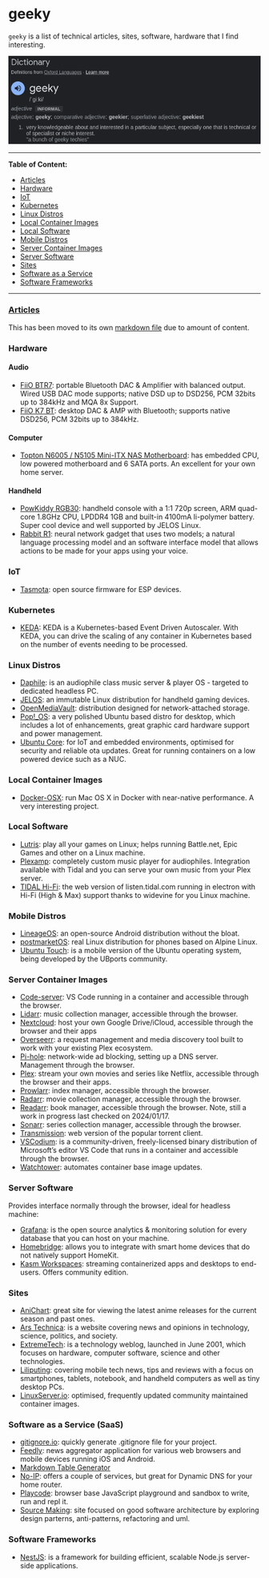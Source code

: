 # geeky

`geeky` is a list of technical articles, sites, software, hardware that I find interesting.

[![google-definition-search](./.images/Screenshot%20from%202024-01-17%2013-47-15.png)](https://www.google.com/search?q=geeky+definition)

---
**Table of Content:**
- [Articles](./ARTICLES.md)
- [Hardware](#hardware)
- [IoT](#iot)
- [Kubernetes](#kubernetes)
- [Linux Distros](#distros)
- [Local Container Images](#local-image)
- [Local Software](#local-software)
- [Mobile Distros](#mobile-distros)
- [Server Container Images](server-images)
- [Server Software](#server-software)
- [Sites](#sites)
- [Software as a Service](#saas)
- [Software Frameworks](#framework)
---

### [Articles](./ARTICLES.md)

This has been moved to its own [markdown file](./ARTICLES.md) due to amount of content.

<a id="hardware"></a>
### Hardware

#### Audio

- [FiiO BTR7](https://www.headfonia.com/fiio-btr7-review/): portable Bluetooth DAC & Amplifier with balanced output. Wired USB DAC mode supports; native DSD up to DSD256, PCM 32bits up to 384kHz and MQA 8x Support.
- [FiiO K7 BT](https://www.headfonia.com/fiio-k7-bt-review/): desktop DAC & AMP with Bluetooth; supports native DSD256, PCM 32bits up to 384kHz.
  
#### Computer
- [Topton N6005 / N5105 Mini-ITX NAS Motherboard](https://www.ebay.com/itm/126259718077): has embedded CPU, low powered motherboard and 6 SATA ports. An excellent for your own home server.

#### Handheld
- [PowKiddy RGB30](https://retrogamecorps.com/2023/10/27/powkiddy-rgb30-starter-guide/): handheld console with a 1:1 720p screen, ARM quad-core 1.8GHz CPU, LPDDR4 1GB and built-in 4100mA li-polymer battery. Super cool device and well supported by JELOS Linux.
- [Rabbit R1](https://www.theverge.com/2024/1/9/24030667/rabbit-r1-ai-action-model-price-release-date): neural network gadget that uses two models; a natural language processing model and an software interface model that allows actions to be made for your apps using your voice.

<a id="iot"></a>
### IoT

- [Tasmota](https://tasmota.github.io/docs/): open source firmware for ESP devices.

<a id="kubernetes"></a>
### Kubernetes

- [KEDA](https://keda.sh/): KEDA is a Kubernetes-based Event Driven Autoscaler. With KEDA, you can drive the scaling of any container in Kubernetes based on the number of events needing to be processed.

<a id="distros"></a>
### Linux Distros

- [Daphile](https://www.daphile.com/): is an audiophile class music server & player OS - targeted to dedicated headless PC.
- [JELOS](https://github.com/JustEnoughLinuxOS/distribution): an immutable Linux distribution for handheld gaming devices.
- [OpenMediaVault](https://www.openmediavault.org/): distribution designed for network-attached storage.
- [Pop!_OS](https://pop.system76.com/): a very polished Ubuntu based distro for desktop, which includes a lot of enhancements, great graphic card hardware support and power management.
- [Ubuntu Core](https://ubuntu.com/core): for IoT and embedded environments, optimised for security and reliable ota updates. Great for running containers on a low powered device such as a NUC.

<a id="local-image"></a>
### Local Container Images

- [Docker-OSX](https://github.com/sickcodes/Docker-OSX): run Mac OS X in Docker with near-native performance. A very interesting project.

<a id="local-software"></a>
### Local Software

- [Lutris](https://lutris.net/): play all your games on Linux; helps running Battle.net, Epic Games and other on a Linux machine.
- [Plexamp](https://www.plex.tv/plexamp/): completely custom music player for audiophiles. Integration available with Tidal and you can serve your own music from your Plex server.
- [TIDAL Hi-Fi](https://github.com/Mastermindzh/tidal-hifi): the web version of listen.tidal.com running in electron with Hi-Fi (High & Max) support thanks to widevine for you Linux machine.

<a id="mobile-distros"></a>
### Mobile Distros

- [LineageOS](https://lineageos.org/): an open-source Android distribution without the bloat.
- [postmarketOS](https://postmarketos.org/): real Linux distribution for phones based on Alpine Linux.
- [Ubuntu Touch](https://ubuntu-touch.io/): is a mobile version of the Ubuntu operating system, being developed by the UBports community. 

<a id="server-images"></a>
### Server Container Images

- [Code-server](https://hub.docker.com/r/linuxserver/code-server): VS Code running in a container and accessible through the browser.
- [Lidarr](https://hub.docker.com/r/linuxserver/lidarr): music collection manager, accessible through the browser.
- [Nextcloud](https://hub.docker.com/r/linuxserver/nextcloud): host your own Google Drive/iCloud, accessible through the browser and their apps
- [Overseerr](https://hub.docker.com/r/linuxserver/overseerr): a request management and media discovery tool built to work with your existing Plex ecosystem.
- [Pi-hole](https://hub.docker.com/r/pihole/pihole): network-wide ad blocking, setting up a DNS server. Management through the browser.
- [Plex](https://hub.docker.com/r/linuxserver/plex): stream your own movies and series like Netflix, accessible through the browser and their apps.
- [Prowlarr](https://hub.docker.com/r/linuxserver/prowlarr): index manager, accessible through the browser.
- [Radarr](https://hub.docker.com/r/linuxserver/radarr): movie collection manager, accessible through the browser.
- [Readarr](https://hub.docker.com/r/linuxserver/readarr): book manager, accessible through the browser. Note, still a work in progress last checked on 2024/01/17. 
- [Sonarr](https://hub.docker.com/r/linuxserver/sonarr): series collection manager, accessible through the browser.
- [Transmission](https://hub.docker.com/r/linuxserver/transmission): web version of the popular torrent client.
- [VSCodium](https://hub.docker.com/r/linuxserver/vscodium): is a community-driven, freely-licensed binary distribution of Microsoft’s editor VS Code that runs in a container and accessible through the browser.
- [Watchtower](https://github.com/containrrr/watchtower): automates container base image updates.

<a id="server-software"></a>
### Server Software

Provides interface normally through the browser, ideal for headless machine:

- [Grafana](https://grafana.com/): is the open source analytics & monitoring solution for every database that you can host on your machine.
- [Homebridge](https://homebridge.io/): allows you to integrate with smart home devices that do not natively support HomeKit.
- [Kasm Workspaces](https://kasmweb.com/): streaming containerized apps and desktops to end-users. Offers community edition.

<a id="sites"></a>
### Sites

- [AniChart](https://anichart.net/): great site for viewing the latest anime releases for the current season and past ones.
- [Ars Technica](https://arstechnica.com/): is a website covering news and opinions in technology, science, politics, and society.
- [ExtremeTech](https://www.extremetech.com/): is a technology weblog, launched in June 2001, which focuses on hardware, computer software, science and other technologies.
- [Liliputing](http://liliputing.com/): covering mobile tech news, tips and reviews with a focus on smartphones, tablets, notebook, and handheld computers as well as tiny desktop PCs.
- [LinuxServer.io](https://www.linuxserver.io/): optimised, frequently updated community maintained container images.

<a id="saas"></a>
### Software as a Service (SaaS)

- [gitignore.io](https://www.toptal.com/developers/gitignore/): quickly generate .gitignore file for your project.
- [Feedly](https://feedly.com/): news aggregator application for various web browsers and mobile devices running iOS and Android.
- [Markdown Table Generator](https://www.tablesgenerator.com/markdown_tables#)
- [No-IP](https://www.noip.com/): offers a couple of services, but great for Dynamic DNS for your home router.
- [Playcode](https://playcode.io/): browser base JavaScript playground and sandbox to write, run and repl it.
- [Source Making](https://sourcemaking.com/): site focused on good software architecture by exploring design parterns, anti-patterns, refactoring and uml.

<a id="framework"></a>
### Software Frameworks

- [NestJS](https://docs.nestjs.com/): is a framework for building efficient, scalable Node.js server-side applications.
